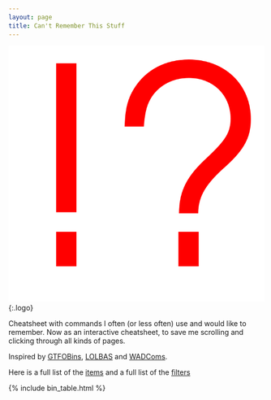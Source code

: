 ```yaml
---
layout: page
title: Can't Remember This Stuff
---
```


![logo](/assets/logo.png){:.logo}

Cheatsheet with commands I often (or less often) use and would like to remember. Now as an interactive cheatsheet, to save me scrolling and clicking through all kinds of pages.  

Inspired by [GTFOBins](https://gtfobins.github.io/), [LOLBAS](https://lolbas-project.github.io/) and [WADComs](https://WADComs.github.io/).

Here is a full list of the [items](/items/) and a full list of the [filters](/filters/)


[items]: /items/
[filters]: /filters/
[GTFOBins]: https://gtfobins.github.io/
[LOLBAS]: https://lolbas-project.github.io/
[WADComs]: https://WADComs.github.io/
[collaborative]: https://github.com/jochemste/cant_remember_this_stuff
[contribute]: /contribute/

{% include bin_table.html %}

